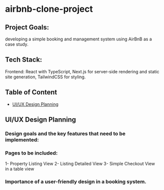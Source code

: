 # airbnb-clone-project

## Project Goals:

developing a simple booking and management system using AirBnB as a case study.

## Tech Stack:

Frontend: React with TypeScript, Next.js for server-side rendering and static site generation, TailwindCSS for styling.

## Table of Content

- [UI/UX Design Planning](#UI/UX)

## UI/UX Design Planning

### Design goals and the key features that need to be implemented:

### Pages to be included:

1- Property Listing View
2- Listing Detailed View
3- Simple Checkout View in a table view

### Importance of a user-friendly design in a booking system.
